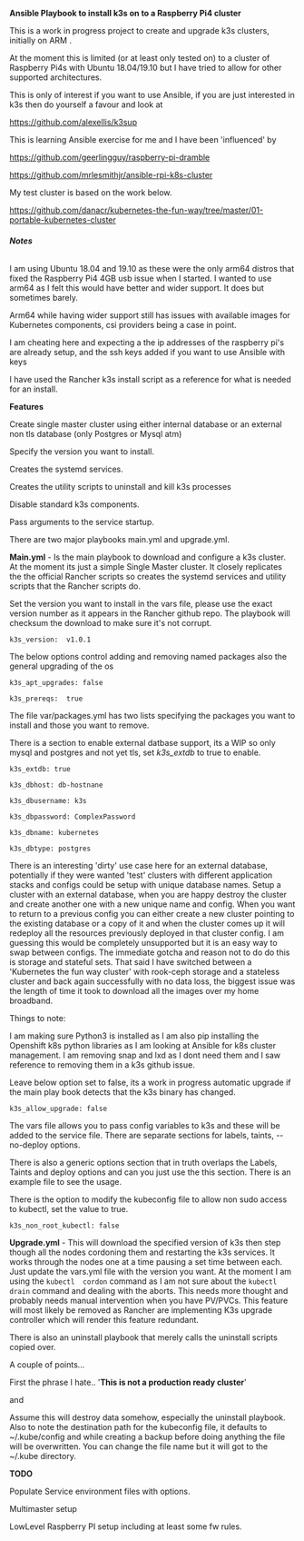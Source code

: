 **Ansible Playbook to install k3s on to a Raspberry Pi4 cluster**

This is a work in progress project to create and upgrade k3s clusters, initially on ARM .

At the moment this is limited (or at least only tested on) to a cluster of Raspberry Pi4s with Ubuntu 18.04/19.10 but I have tried to allow for other supported
architectures.

This is only of interest if you want to use Ansible, if you are just interested in k3s then do yourself a favour and look at 

https://github.com/alexellis/k3sup

This is learning Ansible exercise for me and I have been 'influenced' by 

https://github.com/geerlingguy/raspberry-pi-dramble

https://github.com/mrlesmithjr/ansible-rpi-k8s-cluster

My test cluster is based on the work below.

https://github.com/danacr/kubernetes-the-fun-way/tree/master/01-portable-kubernetes-cluster


###### **Notes**

I am using Ubuntu 18.04 and 19.10 as these were the only arm64 distros that fixed the Raspberry Pi4 4GB usb issue when I started. I wanted to use arm64 as I felt this would have better and wider support. It does but sometimes barely.

Arm64 while having wider support still has issues with available images for Kubernetes components, csi providers being a case in point.
 
I am cheating here and expecting a the ip addresses of the raspberry pi's are already setup, and the ssh keys added if you want to use Ansible with keys

I have used the Rancher k3s install script as a reference for what is needed for an install.

**Features**

Create single master cluster using either internal database or an external non tls database (only Postgres or Mysql atm)

Specify the version you want to install.
 
Creates the systemd services.

Creates the utility scripts to uninstall and kill k3s processes

Disable standard k3s components.

Pass arguments to the service startup.

 
There are two major playbooks main.yml and upgrade.yml.

**Main.yml** - Is the main playbook to download and configure a k3s cluster.
At the moment its just a simple Single Master cluster. It closely replicates the the official Rancher scripts so creates the systemd services and utility scripts that the Rancher scripts do.

Set the version you want to install in the vars file, please use the exact version number as it appears in the Rancher github repo. The playbook will checksum the download to make sure it's not corrupt.

`k3s_version:  v1.0.1`

The below options control adding and removing named packages also the general upgrading of the os

`k3s_apt_upgrades: false`

`k3s_prereqs:  true`

The file var/packages.yml has two lists specifying the packages you want to install and those you want to remove. 

There is a section to enable external datbase support, its a WIP so only mysql and postgres and not yet tls, set _k3s_extdb_ to true to  enable.


`k3s_extdb: true`

`k3s_dbhost: db-hostnane`

`k3s_dbusername: k3s`

`k3s_dbpassword: ComplexPassword`

`k3s_dbname: kubernetes`

`k3s_dbtype: postgres`

There is an interesting 'dirty' use case here for an external database, potentially if they were wanted 'test' clusters with different application stacks and configs
could be setup with unique database names. Setup a cluster with an external database, when you are happy destroy the cluster and create another one with a new unique name and config. When you want to return 
to a previous config you can either create a new cluster pointing to the existing database or a copy of it and when the cluster comes up it will redeploy all the 
resources previously deployed in that cluster config. I am guessing this would be completely unsupported but it is an easy way to swap between configs. The immediate gotcha 
and reason not to do do this is storage and stateful sets. That said I have switched between a 'Kubernetes the fun way cluster' with rook-ceph storage and a stateless
cluster and back again successfully with no data loss, the biggest issue was the length of time it took to download all the images over my home broadband.   

 
Things to note:

I am making sure Python3 is installed as I am also pip installing the Openshift k8s python libraries as I am looking at Ansible for k8s cluster management. 
I am removing snap and lxd as I dont need them and I saw reference to removing them in a k3s github issue.

Leave below option set to false, its a work in progress automatic upgrade if the main play book detects that the k3s binary has changed.

`k3s_allow_upgrade: false`
 

The vars file allows you to pass config variables to k3s and these will be added to the service file.
There are separate sections for labels, taints, --no-deploy options. 

There is also a generic options section that in truth overlaps the Labels, Taints and deploy options and can you just use the this section. There is an example file to see the usage.

There is the option to modify the kubeconfig file to allow non sudo access to kubectl, set the value to true.

`k3s_non_root_kubectl: false `

**Upgrade.yml** - This will download the specified version of k3s then step though all the nodes cordoning them and restarting the k3s services. 
It works through the nodes one at a time pausing a set time between each. Just update the vars.yml file with the version you want.
At the moment I am using the `kubectl  cordon` command as I am not sure about the `kubectl drain` command and dealing with the aborts.
This needs more thought and probably needs manual intervention when you have PV/PVCs. 
This feature will most likely be removed as Rancher are implementing K3s upgrade controller which will render this feature redundant. 


There is also an uninstall playbook that merely calls the uninstall scripts copied over.

A couple of points...

First the phrase I hate.. '**This is not a production ready cluster**'

and

Assume this will destroy data somehow, especially the uninstall playbook. Also to note the destination path for the kubeconfig file, it defaults to ~/.kube/config and while creating a backup before doing anything the file will be overwritten.
You can change the file name but it will got to the ~/.kube directory.
 
 **TODO**
 
 Populate Service environment files with options.
 
 Multimaster setup
 
 LowLevel Raspberry PI setup including at least some fw rules. 
 
 
 